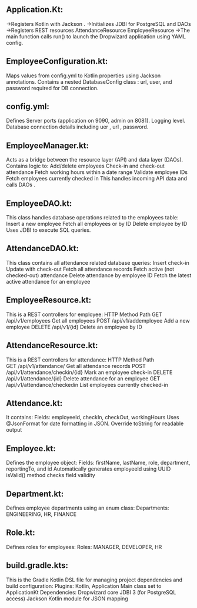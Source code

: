 ## Application.Kt:
   ->Registers Kotlin  with Jackson .
   ->Initializes JDBI  for PostgreSQL and DAOs
   ->Registers REST resources 
         AttendanceResource
         EmployeeResource
   ->The main function calls run() to launch the Dropwizard application using  YAML config.
        
## EmployeeConfiguration.kt:
Maps values from config.yml to Kotlin properties using Jackson annotations.
       Contains a nested DatabaseConfig class :
            url, user, and password required for DB connection.
            
 ## config.yml:
 Defines Server ports (application on 9090, admin on 8081).
     Logging level.
     Database connection details including uer , url , password.

## EmployeeManager.kt:
Acts as a bridge between the resource layer (API) and data layer (DAOs).
     Contains logic to:
          Add/delete employees
          Check-in and check-out attendance
          Fetch working hours within a date range
          Validate employee IDs
          Fetch employees currently checked in
     This handles incoming API data and calls DAOs .
     
 ## EmployeeDAO.kt:
  This class handles database operations related to the employees table:
         Insert a new employee
         Fetch all employees or by ID
         Delete employee by ID
    Uses JDBI to execute SQL queries.

## AttendanceDAO.kt:
 This class contains all attendance related database queries:
         Insert check-in
         Update with check-out
         Fetch all attendance records
         Fetch active (not checked-out) attendance
         Delete attendance by employee ID
         Fetch the latest active attendance for an employee

## EmployeeResource.kt:
This is a REST controllers for employee:
         HTTP Method	Path 
         GET	/api/v1/employees	Get all employees
         POST	/api/v1/addemployee	Add a new employee
         DELETE	/api/v1/{id}	Delete an employee by ID

 ## AttendanceResource.kt:
 This is a REST controllers for attendance:
         HTTP Method	Path	
         GET	/api/v1/attendance/	Get all attendance records
         POST	/api/v1/attendance/checkin/{id}	Mark an employee check-in
         DELETE	/api/v1/attendance/{id}	Delete attendance for an employee
         GET	/api/v1/attendance/checkedin	List employees currently checked-in
 ## Attendance.kt:
It contains:
         Fields: employeeId, checkIn, checkOut, workingHours
         Uses @JsonFormat for date formatting in JSON.
     Override toString for readable output
## Employee.kt:
 Defines the employee object:
      Fields: firstName, lastName, role, department, reportingTo, and id
      Automatically generates employeeId using UUID 
      isValid() method checks field validity
      
## Department.kt:
 Defines employee departments using an enum class:
Departments: ENGINEERING, HR, FINANCE

## Role.kt:
 Defines roles for employees:
Roles: MANAGER, DEVELOPER, HR

 ## build.gradle.kts:
  This is the Gradle Kotlin DSL file for managing project dependencies and build configuration:
      Plugins: Kotlin, Application
      Main class set to ApplicationKt
      Dependencies:
          Dropwizard core
          JDBI 3 (for PostgreSQL access)
          Jackson Kotlin module for JSON mapping

